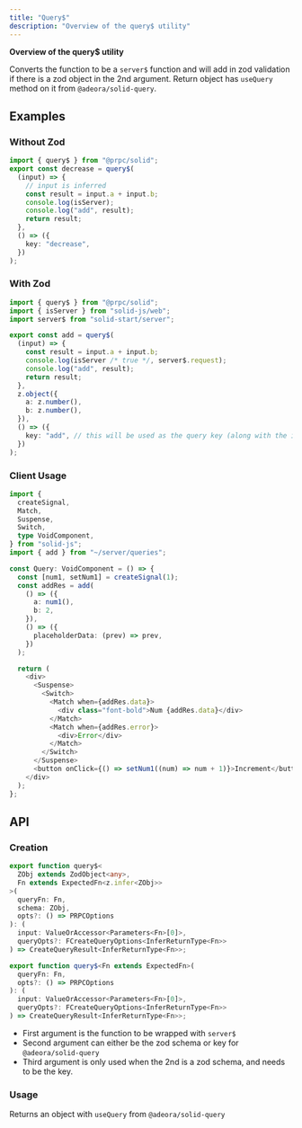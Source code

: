 ```yaml
---
title: "Query$"
description: "Overview of the query$ utility"
---
```


**Overview of the query$ utility**

Converts the function to be a `server$` function and will add in zod validation if there is a zod object in the 2nd argument. Return object has `useQuery` method on it from `@adeora/solid-query`.

## Examples

### Without Zod

```ts
import { query$ } from "@prpc/solid";
export const decrease = query$(
  (input) => {
    // input is inferred
    const result = input.a + input.b;
    console.log(isServer);
    console.log("add", result);
    return result;
  },
  () => ({
    key: "decrease",
  })
);
```

### With Zod

```ts
import { query$ } from "@prpc/solid";
import { isServer } from "solid-js/web";
import server$ from "solid-start/server";

export const add = query$(
  (input) => {
    const result = input.a + input.b;
    console.log(isServer /* true */, server$.request);
    console.log("add", result);
    return result;
  },
  z.object({
    a: z.number(),
    b: z.number(),
  }),
  () => ({
    key: "add", // this will be used as the query key (along with the input), for tanstack query
  })
);
```

### Client Usage

```ts
import {
  createSignal,
  Match,
  Suspense,
  Switch,
  type VoidComponent,
} from "solid-js";
import { add } from "~/server/queries";

const Query: VoidComponent = () => {
  const [num1, setNum1] = createSignal(1);
  const addRes = add(
    () => ({
      a: num1(),
      b: 2,
    }),
    () => ({
      placeholderData: (prev) => prev,
    })
  );

  return (
    <div>
      <Suspense>
        <Switch>
          <Match when={addRes.data}>
            <div class="font-bold">Num {addRes.data}</div>
          </Match>
          <Match when={addRes.error}>
            <div>Error</div>
          </Match>
        </Switch>
      </Suspense>
      <button onClick={() => setNum1((num) => num + 1)}>Increment</button>
    </div>
  );
};
```

## API

### Creation

```ts
export function query$<
  ZObj extends ZodObject<any>,
  Fn extends ExpectedFn<z.infer<ZObj>>
>(
  queryFn: Fn,
  schema: ZObj,
  opts?: () => PRPCOptions
): (
  input: ValueOrAccessor<Parameters<Fn>[0]>,
  queryOpts?: FCreateQueryOptions<InferReturnType<Fn>>
) => CreateQueryResult<InferReturnType<Fn>>;

export function query$<Fn extends ExpectedFn>(
  queryFn: Fn,
  opts?: () => PRPCOptions
): (
  input: ValueOrAccessor<Parameters<Fn>[0]>,
  queryOpts?: FCreateQueryOptions<InferReturnType<Fn>>
) => CreateQueryResult<InferReturnType<Fn>>;
```

- First argument is the function to be wrapped with `server$`
- Second argument can either be the zod schema or key for `@adeora/solid-query`
- Third argument is only used when the 2nd is a zod schema, and needs to be the key.

### Usage

Returns an object with `useQuery` from `@adeora/solid-query`

